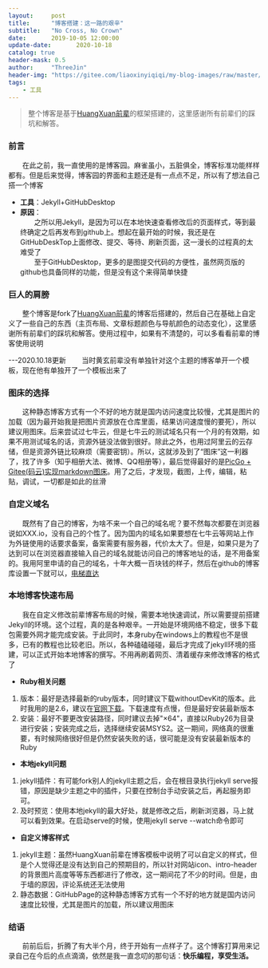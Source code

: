 ```yaml
---
layout:     post
title:      "博客搭建：这一路的艰辛"
subtitle:   "No Cross, No Crown"
date:       2019-10-05 12:00:00
update-date:       2020-10-18
catalog: true
header-mask: 0.5
author:     "ThreeJin"
header-img: "https://gitee.com/liaoxinyiqiqi/my-blog-images/raw/master/img/blog.png"
tags:
    - 工具
---
```

> 整个博客是基于[HuangXuan前辈](https://github.com/Huxpro/huxpro.github.io)的框架搭建的，这里感谢所有前辈们的踩坑和解答。

### 前言
&emsp;&emsp;在此之前，我一直使用的是博客园。麻雀虽小，五脏俱全，博客标准功能样样都有。但是后来觉得，博客园的界面和主题还是有一点点不足，所以有了想法自己搭一个博客
- <b>工具</b>：Jekyll+GitHubDesktop
- <b>原因</b>：  
&emsp;&emsp;之所以用Jekyll，是因为可以在本地快速查看修改后的页面样式，等到最终确定之后再发布到github上。想起在最开始的时候，我还是在GitHubDeskTop上面修改、提交、等待、刷新页面，这一漫长的过程真的太难受了<br>
&emsp;&emsp;至于GitHubDesktop，更多的是图提交代码的方便性，虽然网页版的github也具备同样的功能，但是没有这个来得简单快捷

### 巨人的肩膀
&emsp;&emsp;整个博客是fork了[HuangXuan前辈](https://github.com/Huxpro/huxpro.github.io)的博客后搭建的，然后自己在基础上自定义了一些自己的东西（主页布局、文章标题颜色与导航颜色的动态变化），这里感谢所有前辈们的踩坑和解答。使用过程中，如果有不清楚的，可以多看看前辈的博客使用说明  

---2020.10.18更新
&emsp;&emsp;当时黄玄前辈没有单独针对这个主题的博客单开一个模板，现在他有单独开了一个模板出来了

### 图床的选择
&emsp;&emsp;这种静态博客方式有一个不好的地方就是国内访问速度比较慢，尤其是图片的加载（因为最开始我是把图片资源放在仓库里面，结果访问速度慢的要死），所以建议用图床。后来尝试过七牛云，但是七牛云的测试域名只有一个月的有效期，如果不用测试域名的话，资源外链没法做到很好。除此之外，也用过阿里云的云存储，但是资源外链比较麻烦（需要密钥）。所以，这就涉及到了“图床”这一利器了，找了许多（知乎相册大法、微博、QQ相册等），最后觉得最好的是[PicGo + Gitee(码云)实现markdown图床](https://www.jianshu.com/p/b69950a49ae2)。用了之后，才发现，截图，上传，编辑，粘贴，调试，一切都是如此的丝滑

### 自定义域名
&emsp;&emsp;既然有了自己的博客，为啥不来一个自己的域名呢？要不然每次都要在浏览器说如XXX.io，没有自己的个性了。因为国内的域名如果要想在七牛云等网站上作为外链使用的话要求备案，备案需要有服务器，代价太大了。但是，如果只是为了达到可以在浏览器直接输入自己的域名就能访问自己的博客地址的话，是不用备案的。我用阿里申请的自己的域名，十年大概一百块钱的样子，然后在github的博客库设置一下就可以，[电梯直达](https://www.jianshu.com/p/2647e079741f)

### 本地博客快速布局
&emsp;&emsp;我在自定义修改前辈博客布局的时候，需要本地快速调试，所以需要提前搭建Jekyll的环境。这个过程，真的是各种艰辛。一开始是环境网络不稳定，很多下载包需要外网才能完成安装。于此同时，本身ruby在windows上的教程也不是很多，已有的教程也比较老旧。所以，各种磕磕碰碰，最后才完成了jekyll环境的搭建，可以正式开始本地博客的撰写。不用再刷着网页、清着缓存来修改博客的格式了
- <b>Ruby相关问题</b>
1. 版本：最好是选择最新的ruby版本，同时建议下载withoutDevKit的版本。此时我用的是2.6，建议在[官网下载](https://rubyinstaller.org/downloads)。下载速度有点慢，但是最好安装最新版本
2. 安装：最好不要更改安装路径，同时建议去掉"×64"，直接以Ruby26为目录进行安装；安装完成之后，选择继续安装MSYS2。这一期间，网络真的很重要，有时候网络很好但是仍然安装失败的话，很可能是没有安装最新版本的Ruby
- <b>本地jekyll问题</b>
1. jekyll插件：有可能fork别人的jekyll主题之后，会在根目录执行jekyll serve报错，原因是缺少主题之中的插件，只要在控制台手动安装之后，再起服务即可。
2. 及时预览：使用本地jekyll的最大好处，就是修改之后，刷新浏览器，马上就可以看到效果。在启动serve的时候，使用jekyll serve --watch命令即可
- <b>自定义博客样式</b> 
1. jekyll主题：虽然HuangXuan前辈在博客模板中说明了可以自定义的样式，但是个人觉得还是没有达到自己的预期目的，所以针对网站icon、intro-header的背景图片高度等等东西都进行了修改，这一期间花了不少的时间。但是，由于墙的原因，评论系统还无法使用
2. 静态数据：GitHubPage的这种静态博客方式有一个不好的地方就是国内访问速度比较慢，尤其是图片的加载，所以建议用图床

### 结语
&emsp;&emsp;前前后后，折腾了有大半个月，终于开始有一点样子了。这个博客打算用来记录自己在今后的点点滴滴，依然是我一直念叨的那句话：<b>快乐编程，享受生活。</b>
